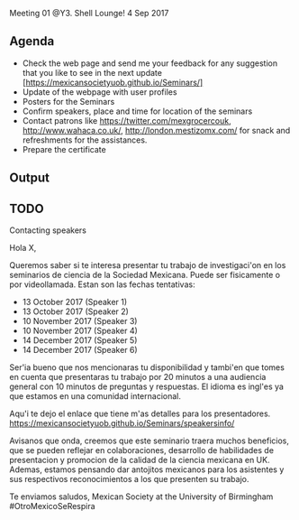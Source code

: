Meeting 01  @Y3. Shell Lounge!
4 Sep 2017


## Agenda
* Check the web page and send me your feedback for any suggestion that you like
to see in the next update [https://mexicansocietyuob.github.io/Seminars/]
* Update of the webpage with user profiles
* Posters for the Seminars
* Confirm speakers, place and time for location of the seminars
* Contact patrons like https://twitter.com/mexgrocercouk, http://www.wahaca.co.uk/, http://london.mestizomx.com/
for snack and refreshments for the assistances.
* Prepare the certificate

## Output



## TODO

Contacting speakers


Hola X,

Queremos saber si te interesa presentar tu trabajo de investigaci'on
en los seminarios de ciencia de la Sociedad Mexicana.
Puede ser fisicamente o por videollamada. Estan son las fechas tentativas:

* 13 October 2017 (Speaker 1)
* 13 October 2017 (Speaker 2)
* 10 November 2017 (Speaker 3)
* 10 November 2017 (Speaker 4)
* 14 December 2017 (Speaker 5)
* 14 December 2017 (Speaker 6)

Ser'ia bueno que nos mencionaras tu disponibilidad y tambi'en que tomes en
cuenta que presentaras tu trabajo por 20 minutos a una audiencia general
con 10 minutos de preguntas y respuestas. El idioma es ingl'es ya que estamos
en una comunidad internacional.

Aqu'i te dejo el enlace que tiene m'as detalles para los presentadores.
https://mexicansocietyuob.github.io/Seminars/speakersinfo/

Avisanos que onda, creemos que este seminario traera muchos beneficios,
que se pueden reflejar en colaboraciones, desarrollo de habilidades de
presentacion y promocion de la calidad de la ciencia mexicana en UK.
Ademas, estamos pensando dar antojitos mexicanos para los asistentes
y sus respectivos reconocimientos a los que presenten su trabajo.

Te enviamos saludos,
Mexican Society at the University of Birmingham
#OtroMexicoSeRespira
